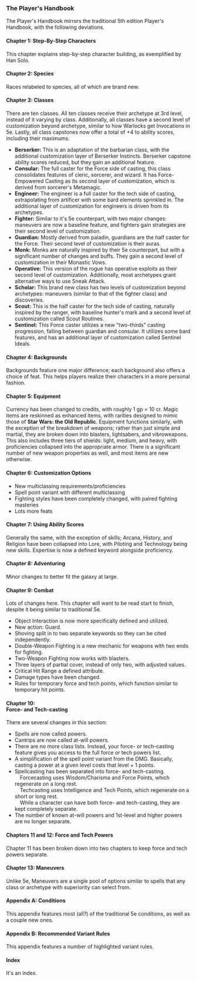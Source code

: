 

### The Player's Handbook
The Player's Handbook mirrors the traditional 5th edition Player's Handbook, with the following deviations.

#### Chapter 1: Step-By-Step Characters
This chapter explains step-by-step character building, as exemplified by Han Solo.

#### Chapter 2: Species
Races relabeled to species, all of which are brand new.

#### Chapter 3: Classes
There are ten classes. All ten classes receive their archetype at 3rd level, instead of it varying by class. Additionally, all classes have a second level of customization beyond archetype, similar to how Warlocks get Invocations in 5e. Lastly, all class capstones now offer a total of +4 to ability scores, including their maximums. 
- **Berserker:** This is an adaptation of the barbarian class, with the additional customization layer of Berserker Instincts. Berserker capstone ability scores reduced, but they gain an additional feature.
- **Consular:** The full caster for the Force side of casting, this class consolidates features of cleric, sorcerer, and wizard. It has Force-Empowered Casting as its second layer of customization, which is derived from sorcerer's Metamagic.
- **Engineer:** The engineer is a full caster for the tech side of casting, extrapolating from artificer with some bard elements sprinkled in. The additional layer of customization for engineers is driven from its archetypes.
- **Fighter:** Similar to it's 5e counterpart, with two major changes: maneuvers are now a baseline feature, and fighters gain strategies are their second level of customization.
- **Guardian:** Mostly derived from paladin, guardians are the half caster for the Force. Their second level of customization is their auras.
- **Monk:** Monks are naturally inspired by their 5e counterpart, but with a significant number of changes and buffs. They gain a second level of customization in their Monastic Vows.
- **Operative:** This version of the rogue has operative exploits as their second level of customization. Additionally, most archetypes grant alternative ways to use Sneak Attack.
- **Scholar:** This brand new class has two levels of customization beyond archetypes: maneuvers (similar to that of the fighter class) and discoveries.
- **Scout:** This is the half caster for the tech side of casting, naturally inspired by the ranger, with baseline hunter's mark and a second level of customization called Scout Routines.
- **Sentinel:** This Force caster utilizes a new "two-thirds" casting progression, falling between guardian and consular. It utilizes some bard features, and has an additional layer of customization called Sentinel Ideals.

#### Chapter 4: Backgrounds
Backgrounds feature one major difference; each background also offers a choice of feat. This helps players realize their characters in a more personal fashion.

#### Chapter 5: Equipment
Currency has been changed to credits, with roughly 1 gp = 10 cr. Magic items are reskinned as enhanced items, with rarities designed to mimic those of **Star Wars: the Old Republic**. Equipment functions similarly, with the exception of the breakdown of weapons; rather than just simple and martial, they are broken down into blasters, lightsabers, and vibroweapons. This also includes three tiers of shields: light, medium, and heavy, with proficiencies collapsed into the appropriate armor. There is a significant number of new weapon properties as well, and most items are new otherwise.

#### Chapter 6: Customization Options
- New multiclassing requirements/proficiencies
- Spell point variant with different multiclassing
- Fighting styles have been completely changed, with paired fighting masteries
- Lots more feats

#### Chapter 7: Using Ability Scores
Generally the same, with the exception of skills; Arcana, History, and Religion have been collapsed into Lore, with Piloting and Technology being new skills. Expertise is now a defined keyword alongside proficiency.

#### Chapter 8: Adventuring
Minor changes to better fit the galaxy at large.

#### Chapter 9: Combat
Lots of changes here. This chapter will want to be read start to finish, despite it being similar to traditional 5e.
- Object Interaction is now more specifically defined and utilized.
- New action: Guard.
- Shoving split in to two separate keywords so they can be cited independently.
- Double-Weapon Fighting is a new mechanic for weapons with two ends for fighting.
- Two-Weapon Fighting now works with blasters.
- Three layers of partial cover, instead of only two, with adjusted values.
- Critical Hit Range a defined attribute.
- Damage types have been changed.
- Rules for temporary force and tech points, which function similar to temporary hit points.

#### Chapter 10:<br> Force- and Tech-casting
There are several changes in this section:
- Spells are now called powers.
- Cantrips are now called at-will powers.
- There are no more class lists. Instead, your force- or tech-casting feature gives you access to the full force or tech powers list.
- A simplification of the spell point variant from the DMG. Basically, casting a power at a given level costs that level + 1 points.
- Spellcasting has been separated into force- and tech-casting.<br> &emsp;Forcecasting uses Wisdom/Charisma and Force Points, which regenerate on a long rest.<br> &emsp;Techcasting uses Intelligence and Tech Points, which regenerate on a short or long rest.<br> &emsp;While a character can have both force- and tech-casting, they are kept completely separate.
- The number of known at-will powers and 1st-level and higher powers are no longer separate. 

#### Chapters 11 and 12: Force and Tech Powers
Chapter 11 has been broken down into two chapters to keep force and tech powers separate.

#### Chapter 13: Maneuvers
Unlike 5e, Maneuvers are a single pool of options similar to spells that any class or archetype with superiority can select from.

#### Appendix A: Conditions
This appendix features most (all?) of the traditional 5e conditions, as well as a couple new ones.

#### Appendix B: Recommended Variant Rules
This appendix features a number of highlighted variant rules.

#### Index
It's an index.
